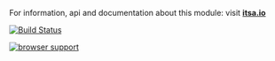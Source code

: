 For information, api and documentation about this module: visit <b><a href="http://itsa.io">itsa.io</a></b>

[![Build Status](https://travis-ci.org/itsa/event.svg?branch=master)](https://travis-ci.org/itsa/event)

[![browser support](https://ci.testling.com/itsa/event.png)](https://ci.testling.com/itsa/event)